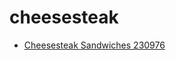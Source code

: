 # cheesesteak

 * [Cheesesteak Sandwiches 230976](../../index/c/cheesesteak-sandwiches-230976.json)
